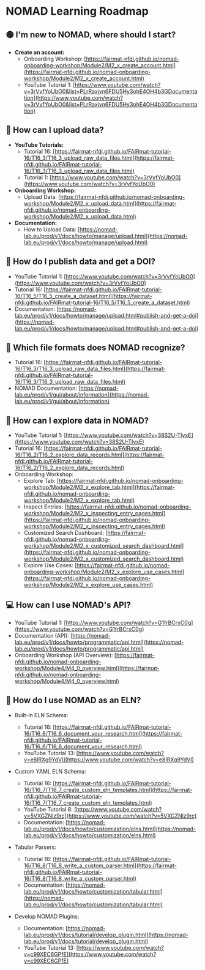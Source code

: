 # NOMAD Learning Roadmap

## 🟢 **I'm new to NOMAD, where should I start?**
- **Create an account:**
  - Onboarding Workshop: [https://fairmat-nfdi.github.io/nomad-onboarding-workshop/Module2/M2_x_create_account.html](https://fairmat-nfdi.github.io/nomad-onboarding-workshop/Module2/M2_x_create_account.html)
  - YouTube Tutorial 1: [https://www.youtube.com/watch?v=3rVvfYoUbO0&list=PLrRaxjvn6FDU5Hy3ohE4OH4b3GDocumentation](https://www.youtube.com/watch?v=3rVvfYoUbO0&list=PLrRaxjvn6FDU5Hy3ohE4OH4b3GDocumentation)

## 📂 **How can I upload data?**
- **YouTube Tutorials:**
  - Tutorial 16: [https://fairmat-nfdi.github.io/FAIRmat-tutorial-16/T16_3/T16_3_upload_raw_data_files.html](https://fairmat-nfdi.github.io/FAIRmat-tutorial-16/T16_3/T16_3_upload_raw_data_files.html)
  - Tutorial 1: [https://www.youtube.com/watch?v=3rVvfYoUbO0](https://www.youtube.com/watch?v=3rVvfYoUbO0)
- **Onboarding Workshop:**
  - Upload Data: [https://fairmat-nfdi.github.io/nomad-onboarding-workshop/Module2/M2_x_upload_data.html](https://fairmat-nfdi.github.io/nomad-onboarding-workshop/Module2/M2_x_upload_data.html)
- **Documentation:**
  - How to Upload Data: [https://nomad-lab.eu/prod/v1/docs/howto/manage/upload.html](https://nomad-lab.eu/prod/v1/docs/howto/manage/upload.html)

## 🚀 **How do I publish data and get a DOI?**
- YouTube Tutorial 1: [https://www.youtube.com/watch?v=3rVvfYoUbO0](https://www.youtube.com/watch?v=3rVvfYoUbO0)
- Tutorial 16: [https://fairmat-nfdi.github.io/FAIRmat-tutorial-16/T16_5/T16_5_create_a_dataset.html](https://fairmat-nfdi.github.io/FAIRmat-tutorial-16/T16_5/T16_5_create_a_dataset.html)
- Documentation: [https://nomad-lab.eu/prod/v1/docs/howto/manage/upload.html#publish-and-get-a-doi](https://nomad-lab.eu/prod/v1/docs/howto/manage/upload.html#publish-and-get-a-doi)

## 📑 **Which file formats does NOMAD recognize?**
- Tutorial 16: [https://fairmat-nfdi.github.io/FAIRmat-tutorial-16/T16_3/T16_3_upload_raw_data_files.html](https://fairmat-nfdi.github.io/FAIRmat-tutorial-16/T16_3/T16_3_upload_raw_data_files.html)
- NOMAD Documentation: [https://nomad-lab.eu/prod/v1/gui/about/information](https://nomad-lab.eu/prod/v1/gui/about/information)

## 🔎 **How can I explore data in NOMAD?**
- YouTube Tutorial 1: [https://www.youtube.com/watch?v=38S2U-TIvxE](https://www.youtube.com/watch?v=38S2U-TIvxE)
- Tutorial 16: [https://fairmat-nfdi.github.io/FAIRmat-tutorial-16/T16_2/T16_2_explore_data_records.html](https://fairmat-nfdi.github.io/FAIRmat-tutorial-16/T16_2/T16_2_explore_data_records.html)
- Onboarding Workshop:
  - Explore Tab: [https://fairmat-nfdi.github.io/nomad-onboarding-workshop/Module2/M2_x_explore_tab.html](https://fairmat-nfdi.github.io/nomad-onboarding-workshop/Module2/M2_x_explore_tab.html)
  - Inspect Entries: [https://fairmat-nfdi.github.io/nomad-onboarding-workshop/Module2/M2_x_inspecting_entry_pages.html](https://fairmat-nfdi.github.io/nomad-onboarding-workshop/Module2/M2_x_inspecting_entry_pages.html)
  - Customized Search Dashboard: [https://fairmat-nfdi.github.io/nomad-onboarding-workshop/Module2/M2_x_customized_search_dashboard.html](https://fairmat-nfdi.github.io/nomad-onboarding-workshop/Module2/M2_x_customized_search_dashboard.html)
  - Explore Use Cases: [https://fairmat-nfdi.github.io/nomad-onboarding-workshop/Module2/M2_x_explore_use_cases.html](https://fairmat-nfdi.github.io/nomad-onboarding-workshop/Module2/M2_x_explore_use_cases.html)

## 💻 **How can I use NOMAD's API?**
- YouTube Tutorial 1: [https://www.youtube.com/watch?v=G1frBCrxC0g](https://www.youtube.com/watch?v=G1frBCrxC0g)
- Documentation (API): [https://nomad-lab.eu/prod/v1/docs/howto/programmatic/api.html](https://nomad-lab.eu/prod/v1/docs/howto/programmatic/api.html)
- Onboarding Workshop (API Overview): [https://fairmat-nfdi.github.io/nomad-onboarding-workshop/Module4/M4_0_overview.html](https://fairmat-nfdi.github.io/nomad-onboarding-workshop/Module4/M4_0_overview.html)

## 📓 **How do I use NOMAD as an ELN?**
- Built-in ELN Schema:
  - Tutorial 16: [https://fairmat-nfdi.github.io/FAIRmat-tutorial-16/T16_6/T16_6_document_your_research.html](https://fairmat-nfdi.github.io/FAIRmat-tutorial-16/T16_6/T16_6_document_your_research.html)
  - YouTube Tutorial 13: [https://www.youtube.com/watch?v=e8IRXg9YdVI](https://www.youtube.com/watch?v=e8IRXg9YdVI)

- Custom YAML ELN Schema:
  - Tutorial 16: [https://fairmat-nfdi.github.io/FAIRmat-tutorial-16/T16_7/T16_7_create_custom_eln_templates.html](https://fairmat-nfdi.github.io/FAIRmat-tutorial-16/T16_7/T16_7_create_custom_eln_templates.html)
  - YouTube Tutorial 8: [https://www.youtube.com/watch?v=5VXGZNlz9rc](https://www.youtube.com/watch?v=5VXGZNlz9rc)
  - Documentation: [https://nomad-lab.eu/prod/v1/docs/howto/customization/elns.html](https://nomad-lab.eu/prod/v1/docs/howto/customization/elns.html)

- Tabular Parsers:
  - Tutorial 16: [https://fairmat-nfdi.github.io/FAIRmat-tutorial-16/T16_8/T16_8_write_a_custom_parser.html](https://fairmat-nfdi.github.io/FAIRmat-tutorial-16/T16_8/T16_8_write_a_custom_parser.html)
  - Documentation: [https://nomad-lab.eu/prod/v1/docs/howto/customization/tabular.html](https://nomad-lab.eu/prod/v1/docs/howto/customization/tabular.html)

- Develop NOMAD Plugins:
  - Documentation: [https://nomad-lab.eu/prod/v1/docs/tutorial/develop_plugin.html](https://nomad-lab.eu/prod/v1/docs/tutorial/develop_plugin.html)
  - YouTube Tutorial 13: [https://www.youtube.com/watch?v=c99XEC6GPfE](https://www.youtube.com/watch?v=c99XEC6GPfE)
